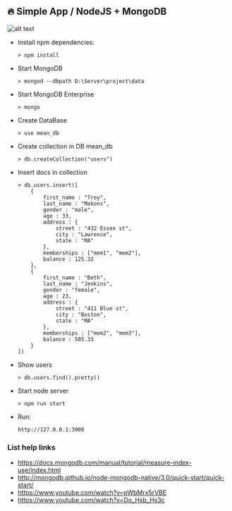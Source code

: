## 🔥 Simple App / NodeJS + MongoDB

![alt text](https://image.prntscr.com/image/viKRTTpaQn2gnDuT934s_g.png)

* Install npm dependencies:

    ``> npm install``
    
* Start MongoDB

    ``> mongod --dbpath D:\Server\project\data``

* Start MongoDB Enterprise
 
    ``> mongo``

* Create DataBase
    
    ``> use mean_db``
    
* Create collection in DB mean_db

    ``> db.createCollection("users")``

* Insert docs in collection
    
    ````
    > db.users.insert([
        {
            first_name : "Troy",
            last_name : "Makons",
            gender : "male",
            age : 33,
            address : {
                street : "432 Essex st",
                city : "Lawrence",
                state : "MA"
            },
            memberships : ["mem1", "mem2"],
            balance : 125.32
        },
        {
            first_name : "Beth",
            last_name : "Jenkins",
            gender : "female",
            age : 23,
            address : {
                street : "411 Blue st",
                city : "Boston",
                state : "MA"
            },
            memberships : ["mem2", "mem3"],
            balance : 505.33
        }
    ])
    
* Show users
    
    ``> db.users.find().pretty()``
    
* Start node server
    
    ``> npm run start``

* Run:
    
    ``http://127.0.0.1:3000``

 ### List help links
* https://docs.mongodb.com/manual/tutorial/measure-index-use/index.html
* http://mongodb.github.io/node-mongodb-native/3.0/quick-start/quick-start/
* https://www.youtube.com/watch?v=pWbMrx5rVBE
* https://www.youtube.com/watch?v=Do_Hsb_Hs3c
